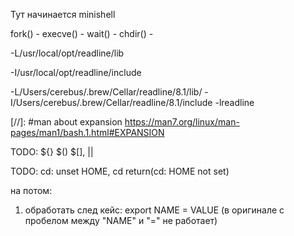 Тут начинается minishell

fork() - 
execve() - 
wait() - 
chdir() - 

-L/usr/local/opt/readline/lib

-I/usr/local/opt/readline/include

-L/Users/cerebus/.brew/Cellar/readline/8.1/lib/ -I/Users/cerebus/.brew/Cellar/readline/8.1/include -lreadline

[//]: #man about expansion
https://man7.org/linux/man-pages/man1/bash.1.html#EXPANSION

TODO: ${} $() $[], ||

TODO:
	cd: unset HOME, cd return(cd: HOME not set)

на потом:
1) обработать след кейс: export NAME = VALUE (в оригинале с пробелом между "NAME" и "=" не работает)

